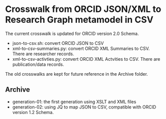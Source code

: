 # Crosswalk from ORCID JSON/XML to Research Graph metamodel in CSV


The current crosswalk is updated for ORCID version 2.0 Schema.

* json-to-csv.sh: convert ORCID JSON to CSV
* xml-to-csv-summaries.py: convert ORCID XML Summaries to CSV. There are researcher records.
* xml-to-csv-activties.py: convert ORCID XML Actvities to CSV. There are publication/data records.

The old crosswalks are kept for future reference in the Archive folder.

## Archive
* generation-01: the first generation using XSLT and XML files
* generation-02: using JQ to map JSON to CSV, compatible with ORCID version 1.2 Schema. 
